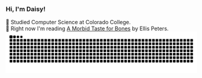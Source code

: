 <!-- Adding a little github readme -->
### Hi, I'm Daisy!

🏫 Studied Computer Science at Colorado College.<br/>
📖 Right now I'm reading [A Morbid Taste for Bones](https://www.goodreads.com/book/show/321545.A_Morbid_Taste_for_Bones) by Ellis Peters.<br/>
<picture>
  <source media="(prefers-color-scheme: dark)" srcset="https://raw.githubusercontent.com/DaisyMusser/DaisyMusser/output/github-contribution-grid-snake-dark.svg">
  <source media="(prefers-color-scheme: light)" srcset="https://raw.githubusercontent.com/DaisyMusser/DaisyMusser/output/github-contribution-grid-snake.svg">
  <img alt="github contribution grid snake animation" src="https://raw.githubusercontent.com/DaisyMusser/DaisyMusser/output/github-contribution-grid-snake.svg">
</picture>    
